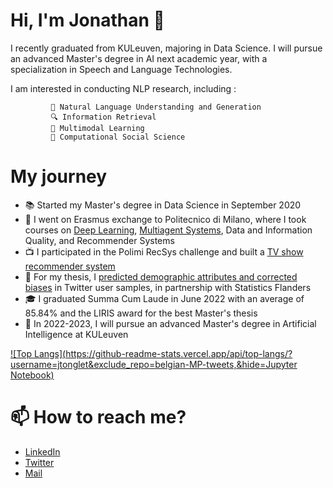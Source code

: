 # Hi, I'm Jonathan 👋

I recently graduated from KULeuven, majoring in Data Science. I will pursue an advanced Master's degree in AI next academic year, with a specialization in Speech and Language Technologies.

I am interested in conducting NLP research, 
including : 

             💬 Natural Language Understanding and Generation
             🔍 Information Retrieval
             🍲 Multimodal Learning 
             👥 Computational Social Science
 
 
            
# My journey 

- 📚 Started my Master's degree in Data Science in September 2020
- 🍕 I went on Erasmus exchange to Politecnico di Milano, where I took courses on [Deep Learning](https://github.com/jtonglet/Deep-Learning-Homework), [Multiagent Systems](https://github.com/jtonglet/Nash_Q_Learning), Data and Information Quality, and Recommender Systems
- 📺 I participated in the Polimi RecSys challenge and built a [TV show recommender system](https://github.com/jtonglet/Recommender-Systems-Polimi)
- 🐤 For my thesis, I  [predicted demographic attributes and corrected biases](https://github.com/jtonglet/Twitter-Selection-Bias) in Twitter user samples, in partnership with Statistics Flanders
- 🎓 I graduated Summa Cum Laude in June 2022 with an average of 85.84% and the LIRIS award for the best Master's thesis
- 🤖 In 2022-2023, I will pursue an advanced Master's degree in Artificial Intelligence at KULeuven


[![Top Langs](https://github-readme-stats.vercel.app/api/top-langs/?username=jtonglet&exclude_repo=belgian-MP-tweets,&hide=Jupyter Notebook)](https://github.com/anuraghazra/github-readme-stats)

# 📫 How to reach me?
- [LinkedIn](https://www.linkedin.com/in/jonathan-tonglet/)
- [Twitter](https://twitter.com/TongletJ)
- <a href="mailto:jonathan.tonglet@gmail.com">Mail</href>

<!---
jtonglet/jtonglet is a ✨ special ✨ repository because its `README.md` (this file) appears on your GitHub profile.
You can click the Preview link to take a look at your changes.
--->
